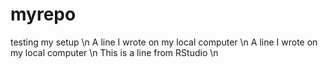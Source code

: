 # myrepo
testing my setup \n
A line I wrote on my local computer \n
A line I wrote on my local computer \n
This is a line from RStudio \n